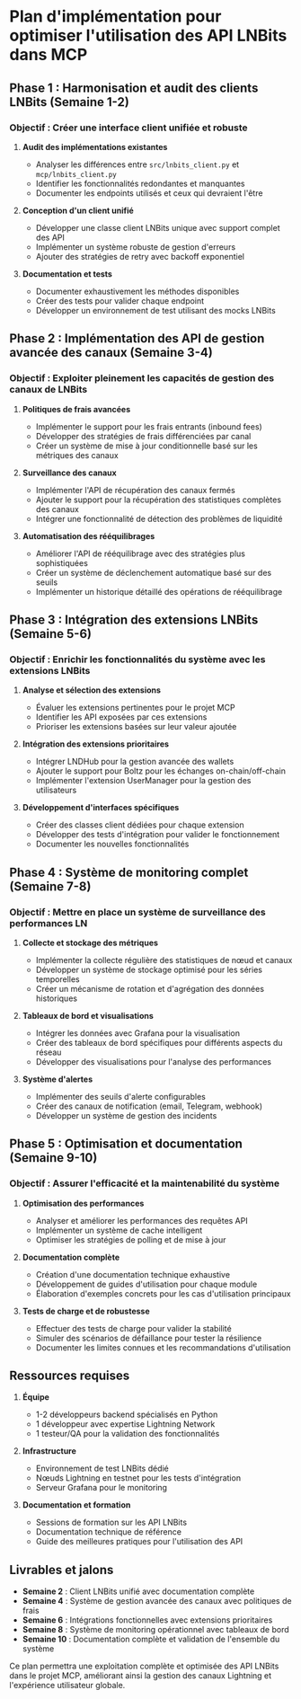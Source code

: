
# Plan d'implémentation pour optimiser l'utilisation des API LNBits dans MCP

## Phase 1 : Harmonisation et audit des clients LNBits (Semaine 1-2)

### Objectif : Créer une interface client unifiée et robuste

1. **Audit des implémentations existantes**
   - Analyser les différences entre `src/lnbits_client.py` et `mcp/lnbits_client.py`
   - Identifier les fonctionnalités redondantes et manquantes
   - Documenter les endpoints utilisés et ceux qui devraient l'être

2. **Conception d'un client unifié**
   - Développer une classe client LNBits unique avec support complet des API
   - Implémenter un système robuste de gestion d'erreurs
   - Ajouter des stratégies de retry avec backoff exponentiel

3. **Documentation et tests**
   - Documenter exhaustivement les méthodes disponibles
   - Créer des tests pour valider chaque endpoint
   - Développer un environnement de test utilisant des mocks LNBits

## Phase 2 : Implémentation des API de gestion avancée des canaux (Semaine 3-4)

### Objectif : Exploiter pleinement les capacités de gestion des canaux de LNBits

1. **Politiques de frais avancées**
   - Implémenter le support pour les frais entrants (inbound fees)
   - Développer des stratégies de frais différenciées par canal
   - Créer un système de mise à jour conditionnelle basé sur les métriques des canaux

2. **Surveillance des canaux**
   - Implémenter l'API de récupération des canaux fermés
   - Ajouter le support pour la récupération des statistiques complètes des canaux
   - Intégrer une fonctionnalité de détection des problèmes de liquidité

3. **Automatisation des rééquilibrages**
   - Améliorer l'API de rééquilibrage avec des stratégies plus sophistiquées
   - Créer un système de déclenchement automatique basé sur des seuils
   - Implémenter un historique détaillé des opérations de rééquilibrage

## Phase 3 : Intégration des extensions LNBits (Semaine 5-6)

### Objectif : Enrichir les fonctionnalités du système avec les extensions LNBits

1. **Analyse et sélection des extensions**
   - Évaluer les extensions pertinentes pour le projet MCP
   - Identifier les API exposées par ces extensions
   - Prioriser les extensions basées sur leur valeur ajoutée

2. **Intégration des extensions prioritaires**
   - Intégrer LNDHub pour la gestion avancée des wallets
   - Ajouter le support pour Boltz pour les échanges on-chain/off-chain
   - Implémenter l'extension UserManager pour la gestion des utilisateurs

3. **Développement d'interfaces spécifiques**
   - Créer des classes client dédiées pour chaque extension
   - Développer des tests d'intégration pour valider le fonctionnement
   - Documenter les nouvelles fonctionnalités

## Phase 4 : Système de monitoring complet (Semaine 7-8)

### Objectif : Mettre en place un système de surveillance des performances LN

1. **Collecte et stockage des métriques**
   - Implémenter la collecte régulière des statistiques de nœud et canaux
   - Développer un système de stockage optimisé pour les séries temporelles
   - Créer un mécanisme de rotation et d'agrégation des données historiques

2. **Tableaux de bord et visualisations**
   - Intégrer les données avec Grafana pour la visualisation
   - Créer des tableaux de bord spécifiques pour différents aspects du réseau
   - Développer des visualisations pour l'analyse des performances

3. **Système d'alertes**
   - Implémenter des seuils d'alerte configurables
   - Créer des canaux de notification (email, Telegram, webhook)
   - Développer un système de gestion des incidents

## Phase 5 : Optimisation et documentation (Semaine 9-10)

### Objectif : Assurer l'efficacité et la maintenabilité du système

1. **Optimisation des performances**
   - Analyser et améliorer les performances des requêtes API
   - Implémenter un système de cache intelligent
   - Optimiser les stratégies de polling et de mise à jour

2. **Documentation complète**
   - Création d'une documentation technique exhaustive
   - Développement de guides d'utilisation pour chaque module
   - Élaboration d'exemples concrets pour les cas d'utilisation principaux

3. **Tests de charge et de robustesse**
   - Effectuer des tests de charge pour valider la stabilité
   - Simuler des scénarios de défaillance pour tester la résilience
   - Documenter les limites connues et les recommandations d'utilisation

## Ressources requises

1. **Équipe**
   - 1-2 développeurs backend spécialisés en Python
   - 1 développeur avec expertise Lightning Network
   - 1 testeur/QA pour la validation des fonctionnalités

2. **Infrastructure**
   - Environnement de test LNBits dédié
   - Nœuds Lightning en testnet pour les tests d'intégration
   - Serveur Grafana pour le monitoring

3. **Documentation et formation**
   - Sessions de formation sur les API LNBits
   - Documentation technique de référence
   - Guide des meilleures pratiques pour l'utilisation des API

## Livrables et jalons

- **Semaine 2** : Client LNBits unifié avec documentation complète
- **Semaine 4** : Système de gestion avancée des canaux avec politiques de frais
- **Semaine 6** : Intégrations fonctionnelles avec extensions prioritaires
- **Semaine 8** : Système de monitoring opérationnel avec tableaux de bord
- **Semaine 10** : Documentation complète et validation de l'ensemble du système

Ce plan permettra une exploitation complète et optimisée des API LNBits dans le projet MCP, améliorant ainsi la gestion des canaux Lightning et l'expérience utilisateur globale.
